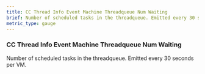 ```yaml
---
title: CC Thread Info Event Machine Threadqueue Num Waiting
brief: Number of scheduled tasks in the threadqueue. Emitted every 30 seconds per VM.
metric_type: gauge
---
```


### CC Thread Info Event Machine Threadqueue Num Waiting

Number of scheduled tasks in the threadqueue. Emitted every 30 seconds per VM.